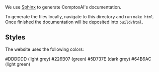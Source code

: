 We use [Sphinx](https://www.sphinx-doc.org/en/master/) to generate ComptoxAI's
documentation.

To generate the files locally, navigate to this directory and run `make html`.
Once finished the documentation will be deposited into `build/html`.

## Styles

The website uses the following colors:

#DDDDDD (light grey)
#226B07 (green)
#5D737E (dark grey)
#64B6AC (light green)